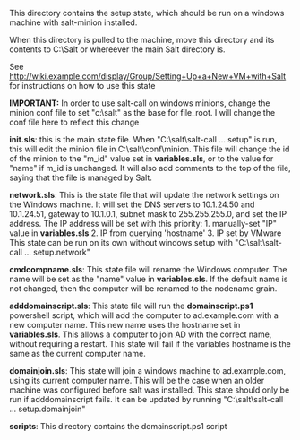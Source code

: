 This directory contains the setup state, which should be run on a windows machine with salt-minion installed.

When this directory is pulled to the machine, move this directory and its contents to C:\Salt or whereever the main Salt directory is.

See http://wiki.example.com/display/Group/Setting+Up+a+New+VM+with+Salt for instructions on how to use this state

**IMPORTANT:** In order to use salt-call on windows minions, change the minion conf file to set "c:\salt" as the base for file_root.
I will change the conf file here to reflect this change

**init.sls**: this is the main state file. When "C:\salt\salt-call ... setup" is run, this will edit the minion file in C:\salt\conf\minion.
This file will change the id of the minion to the "m_id" value set in **variables.sls**, or to the value for "name" if m_id is unchanged.
It will also add comments to the top of the file, saying that the file is managed by Salt.

**network.sls**: This is the state file that will update the network settings on the Windows machine. It will set the DNS servers to 10.1.24.50 and 10.1.24.51, gateway to 10.1.0.1, subnet mask to 255.255.255.0, and set the IP address.
The IP address will be set with this priority: 1. manually-set "IP" value in **variables.sls** 2. IP from querying 'hostname' 3. IP set by VMware
This state can be run on its own without windows.setup with "C:\salt\salt-call ... setup.network"

**cmdcompname.sls**: This state file will rename the Windows computer. The name will be set as the "name" value in **variables.sls**.
If the default name is not changed, then the computer will be renamed to the nodename grain.

**adddomainscript.sls**: This state file will run the **domainscript.ps1** powershell script, which will add the computer to ad.example.com with a new computer name.
This new name uses the hostname set in **variables.sls**. This allows a computer to join AD with the correct name, without requiring a restart.
This state will fail if the variables hostname is the same as the current computer name.

**domainjoin.sls**: This state will join a windows machine to ad.example.com, using its current computer name. This will be the case when an older machine was configured before salt was installed.
This state should only be run if adddomainscript fails. It can be updated by running "C:\salt\salt-call ... setup.domainjoin"

**scripts**: This directory contains the domainscript.ps1 script